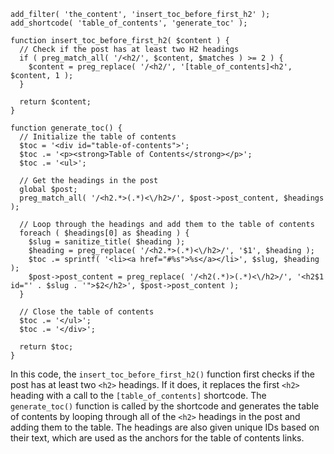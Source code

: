 ```
add_filter( 'the_content', 'insert_toc_before_first_h2' );
add_shortcode( 'table_of_contents', 'generate_toc' );

function insert_toc_before_first_h2( $content ) {
  // Check if the post has at least two H2 headings
  if ( preg_match_all( '/<h2/', $content, $matches ) >= 2 ) {
    $content = preg_replace( '/<h2/', '[table_of_contents]<h2', $content, 1 );
  }

  return $content;
}

function generate_toc() {
  // Initialize the table of contents
  $toc = '<div id="table-of-contents">';
  $toc .= '<p><strong>Table of Contents</strong></p>';
  $toc .= '<ul>';

  // Get the headings in the post
  global $post;
  preg_match_all( '/<h2.*>(.*)<\/h2>/', $post->post_content, $headings );

  // Loop through the headings and add them to the table of contents
  foreach ( $headings[0] as $heading ) {
    $slug = sanitize_title( $heading );
    $heading = preg_replace( '/<h2.*>(.*)<\/h2>/', '$1', $heading );
    $toc .= sprintf( '<li><a href="#%s">%s</a></li>', $slug, $heading );
    $post->post_content = preg_replace( '/<h2(.*)>(.*)<\/h2>/', '<h2$1 id="' . $slug . '">$2</h2>', $post->post_content );
  }

  // Close the table of contents
  $toc .= '</ul>';
  $toc .= '</div>';

  return $toc;
}
```

In this code, the `insert_toc_before_first_h2()` function first checks if the post has at least two `<h2>` headings. If it does, it replaces the first `<h2>` heading with a call to the `[table_of_contents]` shortcode. The `generate_toc()` function is called by the shortcode and generates the table of contents by looping through all of the `<h2>` headings in the post and adding them to the table. The headings are also given unique IDs based on their text, which are used as the anchors for the table of contents links.
